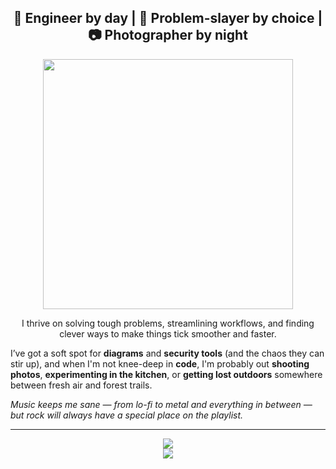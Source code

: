 <h2 align="center">🔧 Engineer by day | 🤔 Problem-slayer by choice | 📷 Photographer by night </h2>

<p align="center"><img src="https://media4.giphy.com/media/v1.Y2lkPTc5MGI3NjExamNpMTJ4bm1sem4xeTR1YXl2MzB2ZWprdnRsbXZ2NzBjd285a2N6YiZlcD12MV9pbnRlcm5hbF9naWZfYnlfaWQmY3Q9Zw/fQZX2aoRC1Tqw/giphy.gif" width="400" /></p>

<p align="center">
  I thrive on solving tough problems, streamlining workflows, and finding clever ways to make things tick smoother and faster.
  
  I’ve got a soft spot for **diagrams** and **security tools** (and the chaos they can stir up), and when I'm not knee-deep in **code**, I'm probably out **shooting photos**, **experimenting in the kitchen**, or **getting lost outdoors** somewhere between fresh air and forest trails.
  
  <i>Music keeps me sane — from lo-fi to metal and everything in between — but rock will always have a special place on the playlist.</i>
</p>

---

<p align="center">
  <a href="https://skillicons.dev">
    <img src="https://skillicons.dev/icons?i=ruby,bash,html,css,cs,cpp,md,py,lua" /><br/>
    <img src="https://skillicons.dev/icons?i=rails,postgres,dynamodb,redis,docker,aws,heroku,git" />
  </a>
</p>
